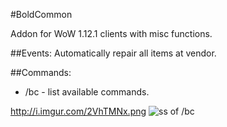 #BoldCommon

Addon for WoW 1.12.1 clients with misc functions.

##Events:
Automatically repair all items at vendor.

##Commands:
* /bc - list available commands.

http://i.imgur.com/2VhTMNx.png
![ss of /bc](http://i.imgur.com/2VhTMNx.png)